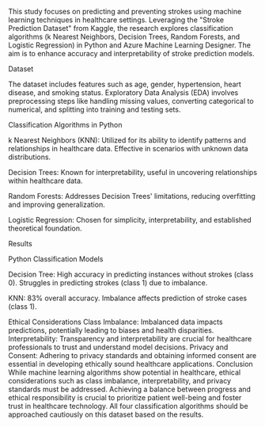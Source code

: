 This study focuses on predicting and preventing strokes using machine learning techniques in healthcare settings. Leveraging the "Stroke Prediction Dataset" from Kaggle, the research explores classification algorithms (k Nearest Neighbors, Decision Trees, Random Forests, and Logistic Regression) in Python and Azure Machine Learning Designer. The aim is to enhance accuracy and interpretability of stroke prediction models.

Dataset

The dataset includes features such as age, gender, hypertension, heart disease, and smoking status. Exploratory Data Analysis (EDA) involves preprocessing steps like handling missing values, converting categorical to numerical, and splitting into training and testing sets.

Classification Algorithms in Python

k Nearest Neighbors (KNN): Utilized for its ability to identify patterns and relationships in healthcare data. Effective in scenarios with unknown data distributions.

Decision Trees: Known for interpretability, useful in uncovering relationships within healthcare data.

Random Forests: Addresses Decision Trees' limitations, reducing overfitting and improving generalization.

Logistic Regression: Chosen for simplicity, interpretability, and established theoretical foundation.

Results

Python Classification Models

Decision Tree:
High accuracy in predicting instances without strokes (class 0).
Struggles in predicting strokes (class 1) due to imbalance.

KNN:
83% overall accuracy.
Imbalance affects prediction of stroke cases (class 1).

Ethical Considerations
Class Imbalance: Imbalanced data impacts predictions, potentially leading to biases and health disparities.
Interpretability: Transparency and interpretability are crucial for healthcare professionals to trust and understand model decisions.
Privacy and Consent: Adhering to privacy standards and obtaining informed consent are essential in developing ethically sound healthcare applications.
Conclusion
While machine learning algorithms show potential in healthcare, ethical considerations such as class imbalance, interpretability, and privacy standards must be addressed. Achieving a balance between progress and ethical responsibility is crucial to prioritize patient well-being and foster trust in healthcare technology. All four classification algorithms should be approached cautiously on this dataset based on the results.
